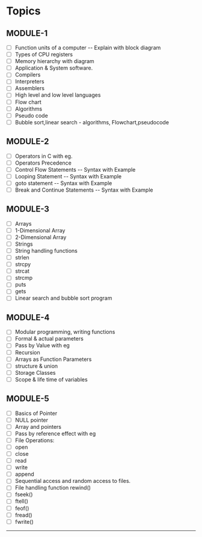 # Topics

## MODULE-1

- [ ] Function units of a computer -- Explain with block diagram
- [ ] Types of CPU registers
- [ ] Memory hierarchy with diagram
- [ ] Application & System software.
- [ ] Compilers
- [ ] Interpreters
- [ ] Assemblers
- [ ] High level and low level languages
- [ ] Flow chart
- [ ] Algorithms
- [ ] Pseudo code
- [ ] Bubble sort,linear search - algorithms, Flowchart,pseudocode

## MODULE-2

- [ ] Operators in C with eg.
- [ ] Operators Precedence
- [ ] Control Flow Statements -- Syntax with Example
- [ ] Looping Statement -- Syntax with Example
- [ ] goto statement -- Syntax with Example
- [ ] Break and Continue Statements -- Syntax with Example

## MODULE-3

- [ ] Arrays
- [ ]   1-Dimensional Array  
- [ ]   2-Dimensional Array
- [ ] Strings
- [ ] String handling functions
- [ ]   strlen
- [ ]   strcpy
- [ ]   strcat  
- [ ]   strcmp
- [ ]   puts
- [ ]   gets
- [ ] Linear search and bubble sort program

## MODULE-4

- [ ] Modular programming, writing functions
- [ ] Formal & actual parameters
- [ ] Pass by Value with eg
- [ ] Recursion
- [ ] Arrays as Function Parameters
- [ ] structure & union
- [ ] Storage Classes
- [ ] Scope & life time of variables

## MODULE-5

- [ ] Basics of Pointer
- [ ] NULL pointer
- [ ] Array and pointers
- [ ] Pass by reference effect with eg
- [ ] File Operations:
- [ ]   open
- [ ]   close
- [ ]   read
- [ ]   write
- [ ]   append
- [ ] Sequential access and random access to files.
- [ ] File handling function rewind()
- [ ]   fseek()
- [ ]   ftell()
- [ ]   feof()
- [ ]   fread()
- [ ]   fwrite()

---
